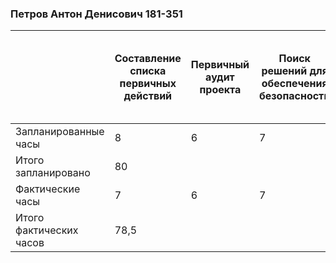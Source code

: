 ### Петров Антон Денисович 181-351

|                         | Составление списка первичных действий | Первичный аудит проекта | Поиск решений для обеспечения безопасности | Изучение материалов по JWT | Изучение материалов по тестированию проектов NodeJS | Внедрение helmet | Разработка парольной политики | Внедрение прокси вместо cors | Изучение особенностей package-lock | Внедрение graphql-rate-limit для ограничения количества запросов | Внедрение graphql-contraint-directive для ограничений полей ввода | Внедрить ограничение на выполнение запросов | Планирование действий, встречи |
| ----------------------- | ---------------- | ---------------------------- | ------------------------- | --------------------------------------- | ------------ | -------------------------- | -------------------------------------------------- | -------------------------- | ------------------------------ | ------------------------- | ------------------------------ | ---------------------------------------------------------------- | ---------- |
| Запланированные часы    | 8 | 6 | 7 | 6 | 5 | 6 | 4 | 4 | 3 | 8 | 10 | 3 | 10 |
| Итого запланировано     | 80 |   |   |   |   |   |   |   |   |   |   |   |   |
| Фактические часы        | 7 | 6 | 7 | 5,5 | 5 | 6 | 4 | 4 | 3 | 8 | 10 | 3 | 10 |
| Итого фактических часов | 78,5 |   |   |   |   |   |   |   |   |   |   |
